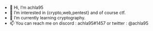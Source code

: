 - 👋 Hi, I’m achla95
- 👀 I’m interested in {crypto,web,pentest} and of course ctf.
- 🌱 I’m currently learning cryptography.
- 📫 You can reach me on discord : achla95#1457 or twitter : @achla95

<!---
achla95/achla95 is a ✨ special ✨ repository because its `README.md` (this file) appears on your GitHub profile.
You can click the Preview link to take a look at your changes.
--->
